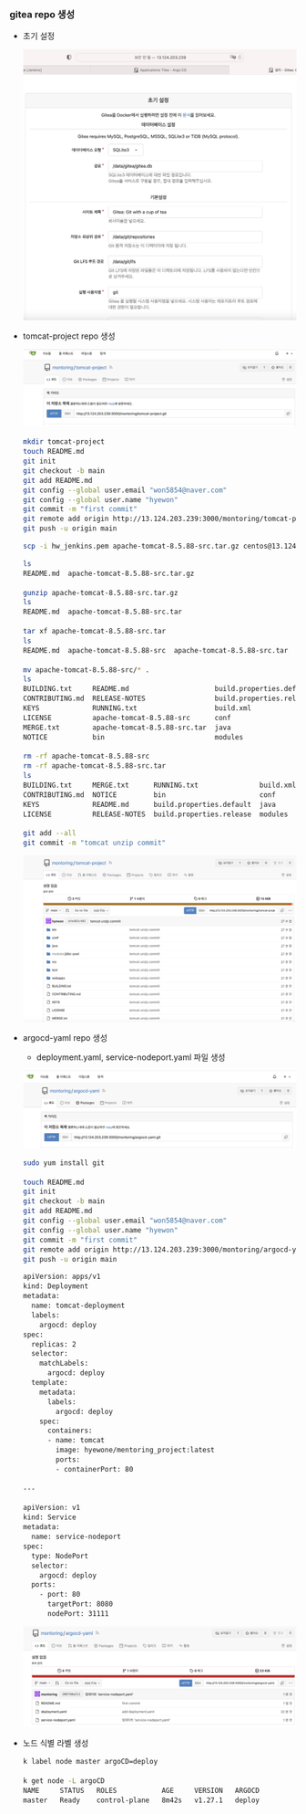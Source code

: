 ### gitea repo 생성

- 초기 설정
    
    
    ![Untitled](resources/Untitled%20(15).png)
    
- tomcat-project repo 생성
    
    
    ![Untitled](resources/Untitled%20(16).png)
    
    ```bash
    mkdir tomcat-project
    touch README.md
    git init
    git checkout -b main
    git add README.md
    git config --global user.email "won5854@naver.com"
    git config --global user.name "hyewon"
    git commit -m "first commit"
    git remote add origin http://13.124.203.239:3000/montoring/tomcat-project.git
    git push -u origin main
    ```
    
    ```bash
    scp -i hw_jenkins.pem apache-tomcat-8.5.88-src.tar.gz centos@13.124.203.239:/home/centos/tomcat-project
    ```
    
    ```bash
    ls
    README.md  apache-tomcat-8.5.88-src.tar.gz
    
    gunzip apache-tomcat-8.5.88-src.tar.gz 
    ls
    README.md  apache-tomcat-8.5.88-src.tar
    
    tar xf apache-tomcat-8.5.88-src.tar 
    ls
    README.md  apache-tomcat-8.5.88-src  apache-tomcat-8.5.88-src.tar
    
    mv apache-tomcat-8.5.88-src/* .
    ls
    BUILDING.txt     README.md                     build.properties.default  res
    CONTRIBUTING.md  RELEASE-NOTES                 build.properties.release  test
    KEYS             RUNNING.txt                   build.xml                 webapps
    LICENSE          apache-tomcat-8.5.88-src      conf
    MERGE.txt        apache-tomcat-8.5.88-src.tar  java
    NOTICE           bin                           modules
    
    rm -rf apache-tomcat-8.5.88-src
    rm -rf apache-tomcat-8.5.88-src.tar 
    ls
    BUILDING.txt     MERGE.txt      RUNNING.txt               build.xml  res
    CONTRIBUTING.md  NOTICE         bin                       conf       test
    KEYS             README.md      build.properties.default  java       webapps
    LICENSE          RELEASE-NOTES  build.properties.release  modules
    
    git add --all
    git commit -m "tomcat unzip commit"
    ```
    
    
    ![Untitled](resources/Untitled%20(17).png)
    
- argocd-yaml repo 생성
    - deployment.yaml, service-nodeport.yaml 파일 생성
    
    
    ![Untitled](resources/Untitled%20(18).png)
    
    ```bash
    sudo yum install git
    
    touch README.md
    git init
    git checkout -b main
    git add README.md
    git config --global user.email "won5854@naver.com"
    git config --global user.name "hyewon"
    git commit -m "first commit"
    git remote add origin http://13.124.203.239:3000/montoring/argocd-yaml.git
    git push -u origin main
    ```
    
    ```bash
    apiVersion: apps/v1
    kind: Deployment
    metadata:
      name: tomcat-deployment
      labels:
        argocd: deploy
    spec:
      replicas: 2
      selector:
        matchLabels:
          argocd: deploy
      template:
        metadata:
          labels:
            argocd: deploy
        spec:
          containers:
          - name: tomcat
            image: hyewone/mentoring_project:latest
            ports:
            - containerPort: 80
    
    ---
    
    apiVersion: v1
    kind: Service
    metadata:
      name: service-nodeport
    spec:
      type: NodePort
      selector:
        argocd: deploy
      ports:
        - port: 80
          targetPort: 8080
          nodePort: 31111
    ```
    
   
    ![Untitled](resources/Untitled%20(19).png)
    
- 노드 식별 라벨 생성
    
    ```bash
    k label node master argoCD=deploy
    
    k get node -L argoCD
    NAME     STATUS   ROLES           AGE     VERSION   ARGOCD
    master   Ready    control-plane   8m42s   v1.27.1   deploy
    ```
    
